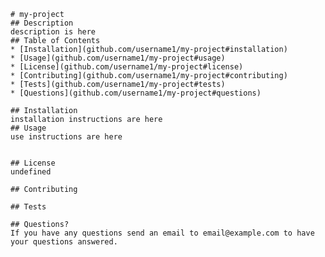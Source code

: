 
    # my-project
    ## Description
    description is here
    ## Table of Contents
    * [Installation](github.com/username1/my-project#installation)
    * [Usage](github.com/username1/my-project#usage)
    * [License](github.com/username1/my-project#license)
    * [Contributing](github.com/username1/my-project#contributing)
    * [Tests](github.com/username1/my-project#tests)
    * [Questions](github.com/username1/my-project#questions)
    
    ## Installation 
    installation instructions are here
    ## Usage
    use instructions are here


    ## License
    undefined

    ## Contributing

    ## Tests

    ## Questions?
    If you have any questions send an email to email@example.com to have your questions answered.

    
